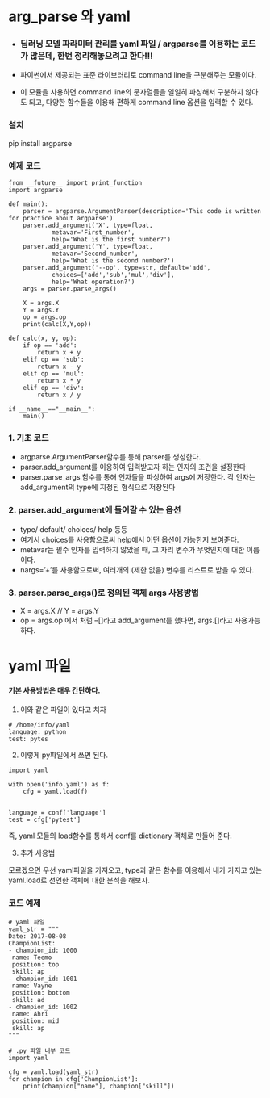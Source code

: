 # arg_parse 와 yaml

- ### 딥러닝 모델 파라미터 관리를 yaml 파일 / argparse를 이용하는 코드가 많은데, 한번 정리해놓으려고 한다!!!

- 파이썬에서 제공되는 표준 라이브러리로 command line을 구분해주는 모듈이다.
- 이 모듈을 사용하면 command line의 문자열들을 일일히 파싱해서 구분하지 않아도 되고, 다양한 함수들을 이용해 편하게 command line 옵션을 입력할 수 있다.

### 설치
pip install argparse


### 예제 코드

```
from __future__ import print_function
import argparse

def main():
	parser = argparse.ArgumentParser(description='This code is written for practice about argparse')
	parser.add_argument('X', type=float,
			metavar='First_number',
			help='What is the first number?')
	parser.add_argument('Y', type=float,
			metavar='Second_number',
			help='What is the second number?')
	parser.add_argument('--op', type=str, default='add',
			choices=['add','sub','mul','div'],
			help='What operation?')
	args = parser.parse_args()
	
	X = args.X
	Y = args.Y
	op = args.op
	print(calc(X,Y,op))

def calc(x, y, op):
	if op == 'add':
		return x + y
	elif op == 'sub':
		return x - y
	elif op == 'mul':
		return x * y
	elif op == 'div':
		return x / y

if __name__=="__main__":
	main()

```

### 1. 기초 코드
- argparse.ArgumentParser함수를 통해 parser를 생성한다.
- parser.add_argument를 이용하여 입력받고자 하는 인자의 조건을 설정한다
- parser.parse_args 함수를 통해 인자들을 파싱하여 args에 저장한다. 각 인자는 add_argument의 type에 지정된 형식으로 저장된다

### 2. parser.add_argument에 들어갈 수 있는 옵션
- type/ default/ choices/ help 등등
- 여기서 choices를 사용함으로써 help에서 어떤 옵션이 가능한지 보여준다.
- metavar는 필수 인자를 입력하지 않았을 때, 그 자리 변수가 무엇인지에 대한 이름이다.
- nargs=’+’를 사용함으로써, 여러개의 (제한 없음) 변수를 리스트로 받을 수 있다.

### 3. parser.parse_args()로 정의된 객체 args 사용방법
- X = args.X // Y = args.Y
- op = args.op 에서 처럼 –[]라고 add_argument를 했다면, args.[]라고 사용가능하다.



# yaml 파일

#### 기본 사용방법은 매우 간단하다.

1. 이와 같은 파일이 있다고 치자

```
# /home/info/yaml
language: python
test: pytes
```

2. 이렇게 py파일에서 쓰면 된다.

```
import yaml
   
with open('info.yaml') as f:
    cfg = yaml.load(f)
  
   
language = conf['language']
test = cfg['pytest']
```

즉, yaml 모듈의 load함수를 통해서 conf를 dictionary 객체로 만들어 준다.

3. 추가 사용법

모르겠으면 우선 yaml파일을 가져오고, type과 같은 함수를 이용해서 내가 가지고 있는 yaml.load로 선언한 객체에 대한 분석을 해보자.

### 코드 예제

```
# yaml 파일
yaml_str = """
Date: 2017-08-08
ChampionList:
- champion_id: 1000
 name: Teemo
 position: top
 skill: ap
- champion_id: 1001
 name: Vayne
 position: bottom
 skill: ad
- champion_id: 1002
 name: Ahri
 position: mid
 skill: ap
"""

# .py 파일 내부 코드
import yaml
     
cfg = yaml.load(yaml_str)
for champion in cfg['ChampionList']:
	print(champion["name"], champion["skill"])

```
